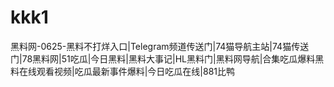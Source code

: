 # kkk1
黑料网-0625-黑料不打烊入口|Telegram频道传送门|74猫导航主站|74猫传送门|78黑料网|51吃瓜|今日黑料|黑料大事记|HL黑料门|黑料网导航|合集吃瓜爆料黑料在线观看视频|吃瓜最新事件爆料|今日吃瓜在线|881比鸭

